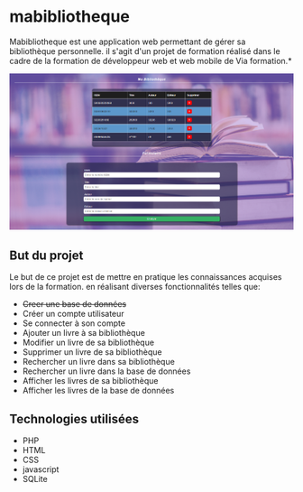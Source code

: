 # mabibliotheque

Mabibliotheque est une application web permettant de gérer sa bibliothèque personnelle.
il s'agit d'un projet de formation réalisé dans le cadre de la formation de développeur web et web mobile de Via formation.\*

![mabibliotheque](./assests/img/mabibliotheque.png)

## But du projet

Le but de ce projet est de mettre en pratique les connaissances acquises lors de la formation.
en réalisant diverses fonctionnalités telles que:

- ~~Creer une base de données~~
- Créer un compte utilisateur
- Se connecter à son compte
- Ajouter un livre à sa bibliothèque
- Modifier un livre de sa bibliothèque
- Supprimer un livre de sa bibliothèque
- Rechercher un livre dans sa bibliothèque
- Rechercher un livre dans la base de données
- Afficher les livres de sa bibliothèque
- Afficher les livres de la base de données

## Technologies utilisées

- PHP
- HTML
- CSS
- javascript
- SQLite
